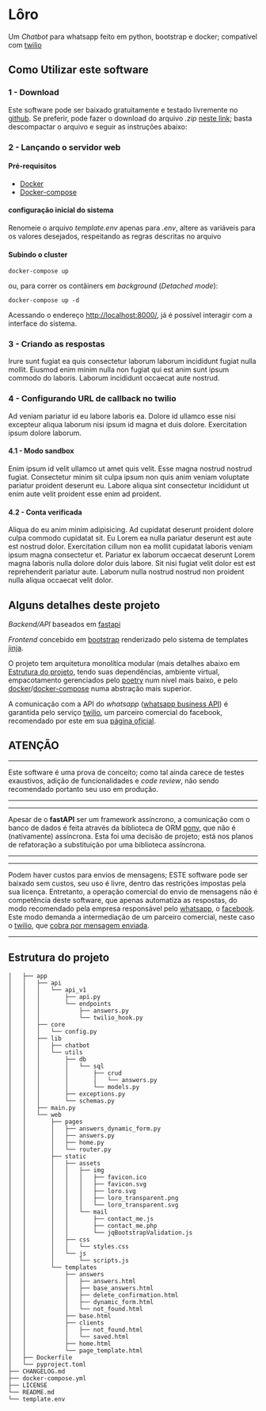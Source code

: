 # Lôro

Um *Chatbot* para whatsapp feito em python, bootstrap e docker;
compatível com [twilio](https://www.twilio.com/whatsapp)

## Como Utilizar este software

### 1 - Download

Este software pode ser baixado gratuitamente e testado livremente no
[github](https://github.com/marcusmello/loro). Se preferir, pode fazer o
download do arquivo *.zip* [neste
link](https://github.com/marcusmello/loro/archive/refs/heads/main.zip);
basta descompactar o arquivo e seguir as instruções abaixo:

### 2 - Lançando o servidor web

#### Pré-requisitos

- [Docker](https://docs.docker.com/get-started/)
- [Docker-compose](https://docs.docker.com/compose/install/)

#### configuração inicial do sistema

Renomeie o arquivo *template.env* apenas para *.env*, altere as variáveis para os valores desejados, respeitando as regras descritas no arquivo

#### Subindo o cluster

    docker-compose up

ou, para correr os contâiners em *background* (*Detached mode*):

    docker-compose up -d

Acessando o endereço [http://localhost:8000/](http://localhost:8000/),
já é possível interagir com a interface do sistema.

### 3 - Criando as respostas

Irure sunt fugiat ea quis consectetur laborum laborum incididunt fugiat
nulla mollit. Eiusmod enim minim nulla non fugiat qui est anim sunt
ipsum commodo do laboris. Laborum incididunt occaecat aute nostrud.

### 4 - Configurando URL de callback no twilio

Ad veniam pariatur id eu labore laboris ea. Dolore id ullamco esse nisi
excepteur aliqua laborum nisi ipsum id magna et duis dolore.
Exercitation ipsum dolore laborum.

#### 4.1 - Modo sandbox

Enim ipsum id velit ullamco ut amet quis velit. Esse magna nostrud
nostrud fugiat. Consectetur minim sit culpa ipsum non quis anim veniam
voluptate pariatur proident deserunt eu. Labore aliqua sint consectetur
incididunt ut enim aute velit proident esse enim ad proident.

#### 4.2 - Conta verificada

Aliqua do eu anim minim adipisicing. Ad cupidatat deserunt proident
dolore culpa commodo cupidatat sit. Eu Lorem ea nulla pariatur deserunt
est aute est nostrud dolor. Exercitation cillum non ea mollit cupidatat
laboris veniam ipsum magna consectetur et. Pariatur ex laborum occaecat
deserunt Lorem magna laboris nulla dolore dolor duis labore. Sit nisi
fugiat velit dolor est est reprehenderit pariatur aute. Laborum nulla
nostrud nostrud non proident nulla aliqua occaecat velit dolor.

## Alguns detalhes deste projeto

*Backend/API* baseados em [fastapi](https://fastapi.tiangolo.com)

*Frontend* concebido em
[bootstrap](https://getbootstrap.com/docs/5.0/getting-started/introduction/)
renderizado pelo sistema de templates
[jinja](https://jinja.palletsprojects.com/en/3.0.x/).

O projeto tem arquitetura monolítica modular (mais detalhes abaixo em
[Estrutura do projeto](#estrutura-do-projeto), tendo suas dependências,
ambiente virtual, empacotamento gerenciados pelo [poetry](https://python-poetry.org/) num nível
mais baixo, e pelo
[docker](https://www.docker.com/)/[docker-compose](https://github.com/docker/compose)
numa abstração mais superior.

A comunicação com a API do *whatsapp* ([whatsapp business
API](https://www.whatsapp.com/business/?lang=pt_br)) é garantida pelo
serviço [twilio](https://www.twilio.com/whatsapp), um parceiro comercial
do facebook, recomendado por este em sua [página
oficial](https://www.facebook.com/business/partner-directory/search?solution_type=messaging&platforms=whatsapp).

## ATENÇÃO

---

Este software é uma prova de conceito; como tal ainda carece de testes
exaustivos, adição de funcionalidades e *code review*, não sendo
recomendado portanto seu uso em produção.

---

---

Apesar de o **fastAPI** ser um framework assíncrono, a comunicação com o
banco de dados é feita através da biblioteca de ORM
[pony](https://ponyorm.org/), que não é (nativamente) assíncrona. Esta
foi uma decisão de projeto; está nos planos de refatoração a
substituição por uma biblioteca assíncrona.

---

---

Podem haver custos para envios de mensagens; ESTE software pode ser
baixado sem custos, seu uso é livre, dentro das restrições impostas pela
sua licença. Entretanto, a operação comercial do envio de mensagens não
é competência deste software, que apenas automatiza as respostas, do
modo recomendado pela empresa responsável pelo
[whatsapp](https://www.whatsapp.com), o
[facebook](https://pt-br.facebook.com/). Este modo demanda a
intermediação de um parceiro comercial, neste caso o
[twilio](https://www.twilio.com), que [cobra por mensagem
enviada](https://www.twilio.com/whatsapp/pricing/br).

---

## Estrutura do projeto

```├── app
│   ├── app
│   │   ├── api
│   │   │   └── api_v1
│   │   │       ├── api.py
│   │   │       └── endpoints
│   │   │           ├── answers.py
│   │   │           └── twilio_hook.py
│   │   ├── core
│   │   │   └── config.py
│   │   ├── lib
│   │   │   ├── chatbot
│   │   │   └── utils
│   │   │       ├── db
│   │   │       │   └── sql
│   │   │       │       ├── crud
│   │   │       │       │   └── answers.py
│   │   │       │       └── models.py
│   │   │       ├── exceptions.py
│   │   │       └── schemas.py
│   │   ├── main.py
│   │   └── web
│   │       ├── pages
│   │       │   ├── answers_dynamic_form.py
│   │       │   ├── answers.py
│   │       │   ├── home.py
│   │       │   └── router.py
│   │       ├── static
│   │       │   ├── assets
│   │       │   │   ├── img
│   │       │   │   │   ├── favicon.ico
│   │       │   │   │   ├── favicon.svg
│   │       │   │   │   ├── loro.svg
│   │       │   │   │   ├── loro_transparent.png
│   │       │   │   │   └── loro_transparent.svg
│   │       │   │   └── mail
│   │       │   │       ├── contact_me.js
│   │       │   │       ├── contact_me.php
│   │       │   │       └── jqBootstrapValidation.js
│   │       │   ├── css
│   │       │   │   └── styles.css
│   │       │   └── js
│   │       │       └── scripts.js
│   │       └── templates
│   │           ├── answers
│   │           │   ├── answers.html
│   │           │   ├── base_answers.html
│   │           │   ├── delete_confirmation.html
│   │           │   ├── dynamic_form.html
│   │           │   └── not_found.html
│   │           ├── base.html
│   │           ├── clients
│   │           │   ├── not_found.html
│   │           │   └── saved.html
│   │           ├── home.html
│   │           └── page_template.html
│   ├── Dockerfile
│   └── pyproject.toml
├── CHANGELOG.md
├── docker-compose.yml
├── LICENSE
└── README.md
└── template.env
```
